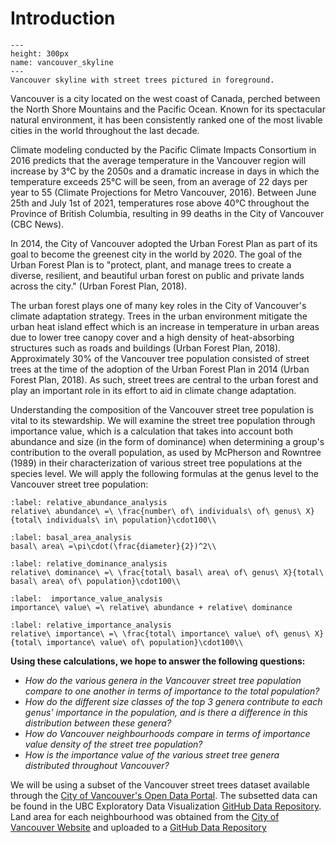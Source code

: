 # Introduction

```{figure} https://upload.wikimedia.org/wikipedia/commons/5/57/Concord_Pacific_Master_Plan_Area.jpg
---
height: 300px
name: vancouver_skyline
---
Vancouver skyline with street trees pictured in foreground.
```
Vancouver is a city located on the west coast of Canada, perched between the North Shore Mountains and the Pacific Ocean. Known for its spectacular natural environment, it has been consistently ranked one of the most livable cities in the world throughout the last decade.

Climate modeling conducted by the Pacific Climate Impacts Consortium in 2016 predicts that the average temperature in the Vancouver region will increase by 3°C by the 2050s and a dramatic increase in days in which the temperature exceeds 25°C will be seen, from an average of 22 days per year to 55 (Climate Projections for Metro Vancouver, 2016). Between June 25th and July 1st of 2021, temperatures rose above 40°C throughout the Province of British Columbia, resulting in 99 deaths in the City of Vancouver (CBC News).

In 2014, the City of Vancouver adopted the Urban Forest Plan as part of its goal to become the greenest city in the world by 2020. The goal of the Urban Forest Plan is to "protect, plant, and manage trees to create a diverse, resilient, and beautiful urban forest on public and private lands across the city." (Urban Forest Plan, 2018). 

The urban forest plays one of many key roles in the City of Vancouver's climate adaptation strategy. Trees in the urban environment mitigate the urban heat island effect which is an increase in temperature in urban areas due to lower tree canopy cover and a high density of heat-absorbing structures such as roads and buildings (Urban Forest Plan, 2018). Approximately 30% of the Vancouver tree population consisted of street trees at the time of the adoption of the Urban Forest Plan in 2014 (Urban Forest Plan, 2018). As such, street trees are central to the urban forest and play an important role in its effort to aid in climate change adaptation.

Understanding the composition of the Vancouver street tree population is vital to its stewardship. We will examine the street tree population through importance value, which is a calculation that takes into account both abundance and size (in the form of dominance) when determining a group's contribution to the overall population, as used by McPherson and Rowntree (1989) in their characterization of various street tree populations at the species level. We will apply the following formulas at the genus level to the Vancouver street tree population:

```{math}
:label: relative_abundance_analysis
relative\ abundance\ =\ \frac{number\ of\ individuals\ of\ genus\ X}{total\ individuals\ in\ population}\cdot100\\
```
```{math}
:label: basal_area_analysis
basal\ area\ =\pi\cdot(\frac{diameter}{2})^2\\
```
```{math}
:label: relative_dominance_analysis
relative\ dominance\ =\ \frac{total\ basal\ area\ of\ genus\ X}{total\ basal\ area\ of\ population}\cdot100\\
```
```{math}
:label:  importance_value_analysis
importance\ value\ =\ relative\ abundance + relative\ dominance
```
```{math}
:label: relative_importance_analysis
relative\ importance\ =\ \frac{total\ importance\ value\ of\ genus\ X}{total\ importance\ value\ of\ population}\cdot100\\
```

<b>Using these calculations, we hope to answer the following questions:</b>
* <i>How do the various genera in the Vancouver street tree population compare to one another in terms of importance to the total population?
* How do the different size classes of the top 3 genera contribute to each genus' importance in the population, and is there a difference in this distribution between these genera?
* How do Vancouver neighbourhoods compare in terms of importance value density of the street tree population?
* How is the importance value of the various street tree genera distributed throughout Vancouver?</i>

We will be using a subset of the Vancouver street trees dataset available through the [City of Vancouver's Open Data Portal](https://opendata.vancouver.ca/explore/dataset/street-trees/information/?disjunctive.species_name&disjunctive.common_name&disjunctive.height_range_id). The subsetted data can be found in the UBC Exploratory Data Visualization [GitHub Data Repository](https://raw.githubusercontent.com/UBC-MDS/exploratory-data-viz/main/data/vancouver_trees.csv).
Land area for each neighbourhood was obtained from the [City of Vancouver Website](http://vancouver.ca/news-calendar/areas-of-the-city.aspx) and uploaded to a [GitHub Data Repository](https://raw.githubusercontent.com/Daniel-J-Stevens/data-science-toolbox_assignment-8/main/van-trees_book/data/neighbourhood_demographics.csv)